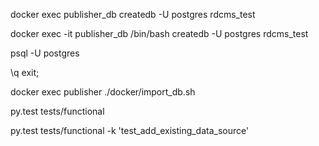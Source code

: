 


docker exec publisher_db createdb -U postgres rdcms_test

docker exec -it publisher_db /bin/bash
createdb -U postgres rdcms_test

psql -U postgres

\q
exit;

docker exec publisher ./docker/import_db.sh



py.test tests/functional

py.test tests/functional -k 'test_add_existing_data_source'
